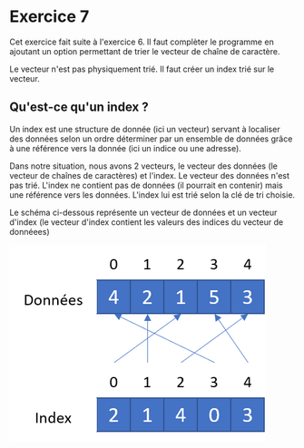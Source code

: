 # Exercice 7

Cet exercice fait suite à l'exercice 6. Il faut complèter le programme en ajoutant un option permettant de trier le vecteur de chaîne de caractère.

Le vecteur n'est pas physiquement trié. Il faut créer un index trié sur le vecteur.

## Qu'est-ce qu'un index ?

Un index est une structure de donnée (ici un vecteur) servant à localiser des données selon un ordre déterminer par un ensemble de données grâce à une référence vers la donnée (ici un indice ou une adresse).

Dans notre situation, nous avons 2 vecteurs, le vecteur des données (le vecteur de chaînes de caractères) et l'index. Le vecteur des données n'est pas trié. L'index ne contient pas de données (il pourrait en contenir) mais une référence vers les données. L'index lui est trié selon la clé de tri choisie.

Le schéma ci-dessous représente un vecteur de données et un vecteur d'index (le vecteur d'index contient les valeurs des indices du vecteur de donnéees)

![Index](images/index.png)